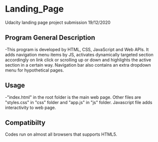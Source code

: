 # Landing_Page
Udacity landing page project submission
19/12/2020

## Program General Description
-This program is developed by HTML, CSS, JavaScript and Web APIs.
It adds navigation menu items by JS, activates dynamically targeted section accordingly on link click or scrolling up or down and highlights the active section in a certain way.
Navigation bar also contains an extra dropdown menu for hypothetical pages.

## Usage
-"index.html" in the root folder is the main web page. Other files are "styles.css" in "css" folder and "app.js" in "js" folder.
Javascript file adds interactivity to web page.

## Compatibilty
Codes run on almost all browsers that supports HTML5.

